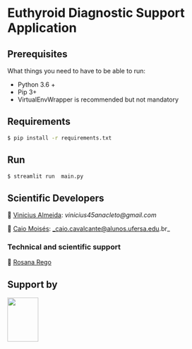 # Euthyroid Diagnostic Support Application 


## Prerequisites

What things you need to have to be able to run:

  * Python 3.6 +
  * Pip 3+
  * VirtualEnvWrapper is recommended but not mandatory

## Requirements 

```bash
$ pip install -r requirements.txt
```

## Run 

```bash
$ streamlit run  main.py
```


## Scientific Developers
👤 [Vinicius Almeida](https://github.com/vinicius-a-almeida): 
  _vinicius45anacleto@gmail.com_
  
👤 [Caio Moisés](https://github.com/caiomoises):  _caio.cavalcante@alunos.ufersa.edu.br_

### Technical and scientific support 

👤 [Rosana Rego](https://github.com/roscibely)
  
## Support by 
<div>

  <img src="https://github.com/roscibely/algorithms-and-data-structure/blob/main/Ufersa.png" width="70" height="100">
</div>
